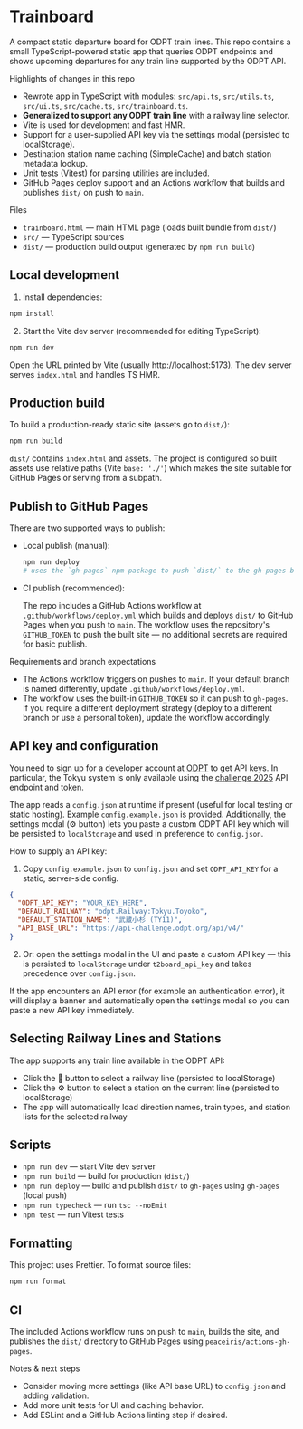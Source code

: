 # Trainboard

A compact static departure board for ODPT train lines. This repo contains a small TypeScript-powered static app that queries ODPT endpoints and shows upcoming departures for any train line supported by the ODPT API.

Highlights of changes in this repo

- Rewrote app in TypeScript with modules: `src/api.ts`, `src/utils.ts`, `src/ui.ts`, `src/cache.ts`, `src/trainboard.ts`.
- **Generalized to support any ODPT train line** with a railway line selector.
- Vite is used for development and fast HMR.
- Support for a user-supplied API key via the settings modal (persisted to localStorage).
- Destination station name caching (SimpleCache) and batch station metadata lookup.
- Unit tests (Vitest) for parsing utilities are included.
- GitHub Pages deploy support and an Actions workflow that builds and publishes `dist/` on push to `main`.

Files

- `trainboard.html` — main HTML page (loads built bundle from `dist/`)
- `src/` — TypeScript sources
- `dist/` — production build output (generated by `npm run build`)

## Local development

1. Install dependencies:

```bash
npm install
```

2. Start the Vite dev server (recommended for editing TypeScript):

```bash
npm run dev
```

Open the URL printed by Vite (usually http://localhost:5173). The dev server serves `index.html` and handles TS HMR.

## Production build

To build a production-ready static site (assets go to `dist/`):

```bash
npm run build
```

`dist/` contains `index.html` and assets. The project is configured so built assets use relative paths (Vite `base: './'`) which makes the site suitable for GitHub Pages or serving from a subpath.

## Publish to GitHub Pages

There are two supported ways to publish:

- Local publish (manual):

  ```bash
  npm run deploy
  # uses the `gh-pages` npm package to push `dist/` to the gh-pages branch
  ```

- CI publish (recommended):

  The repo includes a GitHub Actions workflow at `.github/workflows/deploy.yml` which builds and deploys `dist/` to GitHub Pages when you push to `main`. The workflow uses the repository's `GITHUB_TOKEN` to push the built site — no additional secrets are required for basic publish.

Requirements and branch expectations

- The Actions workflow triggers on pushes to `main`. If your default branch is named differently, update `.github/workflows/deploy.yml`.
- The workflow uses the built-in `GITHUB_TOKEN` so it can push to `gh-pages`. If you require a different deployment strategy (deploy to a different branch or use a personal token), update the workflow accordingly.

## API key and configuration

You need to sign up for a developer account at [ODPT](https://developer.odpt.org/) to get API keys.
In particular, the Tokyu system is only available using the
[challenge 2025](https://developer.odpt.org/challengeinfo) API endpoint and token.

The app reads a `config.json` at runtime if present (useful for local testing or static hosting). Example `config.example.json` is provided. Additionally, the settings modal (⚙️ button) lets you paste a custom ODPT API key which will be persisted to `localStorage` and used in preference to `config.json`.

How to supply an API key:

1. Copy `config.example.json` to `config.json` and set `ODPT_API_KEY` for a static, server-side config.

```json
{
  "ODPT_API_KEY": "YOUR_KEY_HERE",
  "DEFAULT_RAILWAY": "odpt.Railway:Tokyu.Toyoko",
  "DEFAULT_STATION_NAME": "武蔵小杉 (TY11)",
  "API_BASE_URL": "https://api-challenge.odpt.org/api/v4/"
}
```

2. Or: open the settings modal in the UI and paste a custom API key — this is persisted to `localStorage` under `t2board_api_key` and takes precedence over `config.json`.

If the app encounters an API error (for example an authentication error), it will display a banner and automatically open the settings modal so you can paste a new API key immediately.

## Selecting Railway Lines and Stations

The app supports any train line available in the ODPT API:

- Click the 🚃 button to select a railway line (persisted to localStorage)
- Click the ⚙️ button to select a station on the current line (persisted to localStorage)
- The app will automatically load direction names, train types, and station lists for the selected railway

## Scripts

- `npm run dev` — start Vite dev server
- `npm run build` — build for production (`dist/`)
- `npm run deploy` — build and publish `dist/` to `gh-pages` using `gh-pages` (local push)
- `npm run typecheck` — run `tsc --noEmit`
- `npm test` — run Vitest tests

## Formatting

This project uses Prettier. To format source files:

```bash
npm run format
```

## CI

The included Actions workflow runs on push to `main`, builds the site, and publishes the `dist/` directory to GitHub Pages using `peaceiris/actions-gh-pages`.

Notes & next steps

- Consider moving more settings (like API base URL) to `config.json` and adding validation.
- Add more unit tests for UI and caching behavior.
- Add ESLint and a GitHub Actions linting step if desired.
